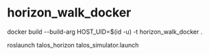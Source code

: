 # horizon_walk_docker

docker build --build-arg HOST_UID=$(id -u) -t horizon_walk_docker .





roslaunch talos_horizon talos_simulator.launch
